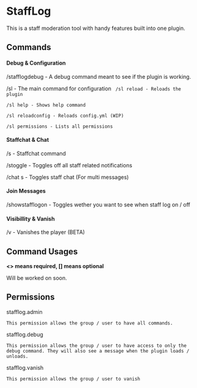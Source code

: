 # StaffLog

This is a staff moderation tool with handy features built into one plugin.





## Commands


#### Debug & Configuration

/stafflogdebug - A debug command meant to see if the plugin is working.

/sl - The main command for configuration
` /sl reload - Reloads the plugin`

`/sl help - Shows help command`

`/sl reloadconfig - Reloads config.yml (WIP)`

`/sl permissions - Lists all permissions`


#### Staffchat & Chat

/s - Staffchat command

/stoggle - Toggles off all staff related notifications

/chat s - Toggles staff chat (For multi messages)

#### Join Messages

/showstafflogon - Toggles wether you want to see when staff log on / off


#### Visibillity & Vanish

/v - Vanishes the player (BETA)



## Command Usages
**<> means required, [] means optional**

Will be worked on soon.
  
  

## Permissions

stafflog.admin

`This permission allows the group / user to have all commands.`

stafflog.debug

`This permission allows the group / user to have access to only the debug command. They will also see a message when the plugin loads / unloads.`

stafflog.vanish

`This permission allows the group / user to vanish`






